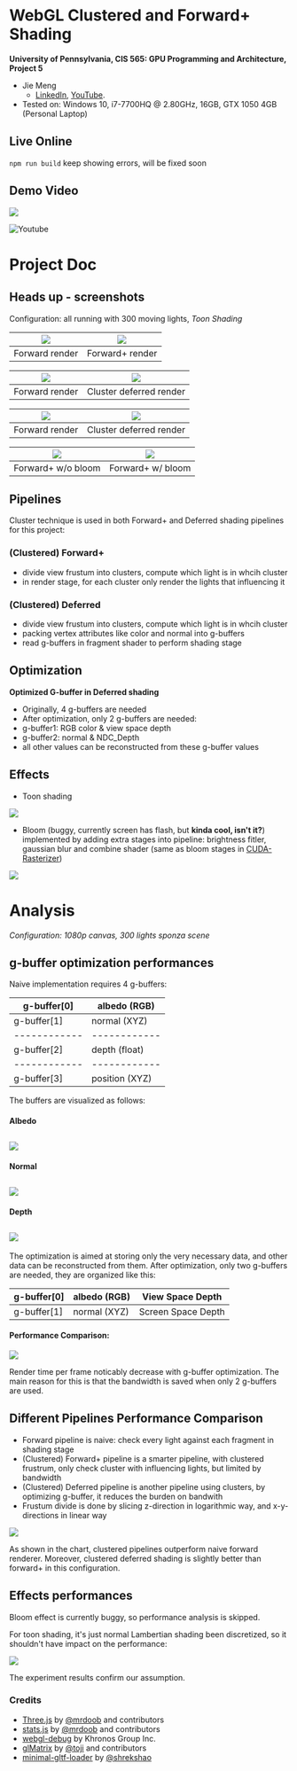 WebGL Clustered and Forward+ Shading
======================

**University of Pennsylvania, CIS 565: GPU Programming and Architecture, Project 5**

* Jie Meng
  * [LinkedIn](https://www.linkedin.com/in/jie-meng/), [YouTube](https://www.youtube.com/channel/UC7G8fUcQrrI_1YnXY5sQM6A).
* Tested on: Windows 10, i7-7700HQ @ 2.80GHz, 16GB, GTX 1050 4GB (Personal Laptop)

## Live Online

`npm run build` keep showing errors, will be fixed soon


## Demo Video

[![](img/video.png)](TODO)

![Youtube](https://www.youtube.com/watch?v=5GS9u3-nwkI&feature=youtu.be)


Project Doc
==================

## Heads up - screenshots

Configuration: all running with 300 moving lights, *Toon Shading*


![](images/Forward1.png)  | ![](images/ForwardP.png)
--------------------------|----------------------------
Forward render|   Forward+ render

![](images/Forward2.png)  | ![](images/Clustered.png)
--------------------------|----------------------------
Forward render|   Cluster deferred render

![](images/Forward2.png)  | ![](images/Clustered.png)
--------------------------|----------------------------
Forward render|   Cluster deferred render


![](images/ForwardP.png)  | ![](images/bloom1.png)
--------------------------|----------------------------
Forward+ w/o bloom|   Forward+ w/ bloom


## Pipelines

Cluster technique is used in both Forward+ and Deferred shading pipelines for this project:

### (Clustered) Forward+
 - divide view frustum into clusters, compute which light is in whcih cluster
 - in render stage, for each cluster only render the lights that influencing it

### (Clustered) Deferred
 - divide view frustum into clusters, compute which light is in whcih cluster
 - packing vertex attributes like color and normal into g-buffers
 - read g-buffers in fragment shader to perform shading stage

## Optimization

**Optimized G-buffer in Deferred shading**
 - Originally, 4 g-buffers are needed
 - After optimization, only 2 g-buffers are needed:
 - g-buffer1:  RGB color & view space depth
 - g-buffer2:  normal & NDC_Depth
 - all other values can be reconstructed from these g-buffer values



## Effects
 - Toon shading

![](images/Forward1.png)


 
 - Bloom (buggy, currently screen has flash, but **kinda cool, isn't it?**) implemented by adding extra stages into pipeline: brightness fitler, gaussian blur and combine shader (same as bloom stages in [CUDA-Rasterizer](https://github.com/Ninjajie/Project4-CUDA-Rasterizer))

![](images/bloom1.png)




Analysis
=====================

*Configuration: 1080p canvas, 300 lights sponza scene*

## g-buffer optimization performances

Naive implementation requires 4 g-buffers:


g-buffer[0] | albedo (RGB)
------------|------------
g-buffer[1] | normal (XYZ)
------------|------------
g-buffer[2] | depth (float)
------------|------------
g-buffer[3] | position (XYZ)

The buffers are visualized as follows:

#### Albedo

![](images/albedo.gif)
-------------------

#### Normal

![](images/normal.gif)
-------------------

#### Depth

![](images/depth.gif)
-------------------

The optimization is aimed at storing only the very necessary data, and other data can be reconstructed from them.
After optimization, only two g-buffers are needed, they are organized like this:

g-buffer[0] | albedo (RGB) | View Space Depth
------------|--------------|-------------------
g-buffer[1] | normal (XYZ) | Screen Space Depth


#### Performance Comparison:

![](images/gbuffers.png)

Render time per frame noticably decrease with g-buffer optimization. The main reason
for this is that the bandwidth is saved when only 2 g-buffers are used.


## Different Pipelines Performance Comparison

 - Forward pipeline is naive: check every light against each fragment in shading stage
 - (Clustered) Forward+ pipeline is a smarter pipeline, with clustered frustrum, only check cluster with influencing lights, but limited by bandwidth
 - (Clustered) Deferred pipeline is another pipeline using clusters, by optimizing g-buffer, it reduces the burden on bandwith
 - Frustum divide is done by slicing z-direction in logarithmic way, and x-y-directions in linear way

![](images/pipelines.png)

As shown in the chart, clustered pipelines outperform naive forward renderer. Moreover, clustered deferred shading is slightly better than forward+ in this configuration.


## Effects performances

Bloom effect is currently buggy, so performance analysis is skipped.

For toon shading, it's just normal Lambertian shading been discretized, so it shouldn't have impact on the performance:

![](images/toon.png)

The experiment results confirm our assumption.


### Credits

* [Three.js](https://github.com/mrdoob/three.js) by [@mrdoob](https://github.com/mrdoob) and contributors
* [stats.js](https://github.com/mrdoob/stats.js) by [@mrdoob](https://github.com/mrdoob) and contributors
* [webgl-debug](https://github.com/KhronosGroup/WebGLDeveloperTools) by Khronos Group Inc.
* [glMatrix](https://github.com/toji/gl-matrix) by [@toji](https://github.com/toji) and contributors
* [minimal-gltf-loader](https://github.com/shrekshao/minimal-gltf-loader) by [@shrekshao](https://github.com/shrekshao)
